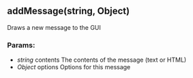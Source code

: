 

<!-- Start src/progressive-ui-kitt-sw-helper.js -->

<!--
 Progressive UI KITT
 version : 0.0.1
 author  : Tal Ater @TalAter
 license : MIT
 https://github.com/TalAter/Progressive-UI-KITT
 -->

## addMessage(string, Object)

Draws a new message to the GUI

### Params:

* *string* contents The contents of the message (text or HTML)
* *Object* options Options for this message

<!-- End src/progressive-ui-kitt-sw-helper.js -->

